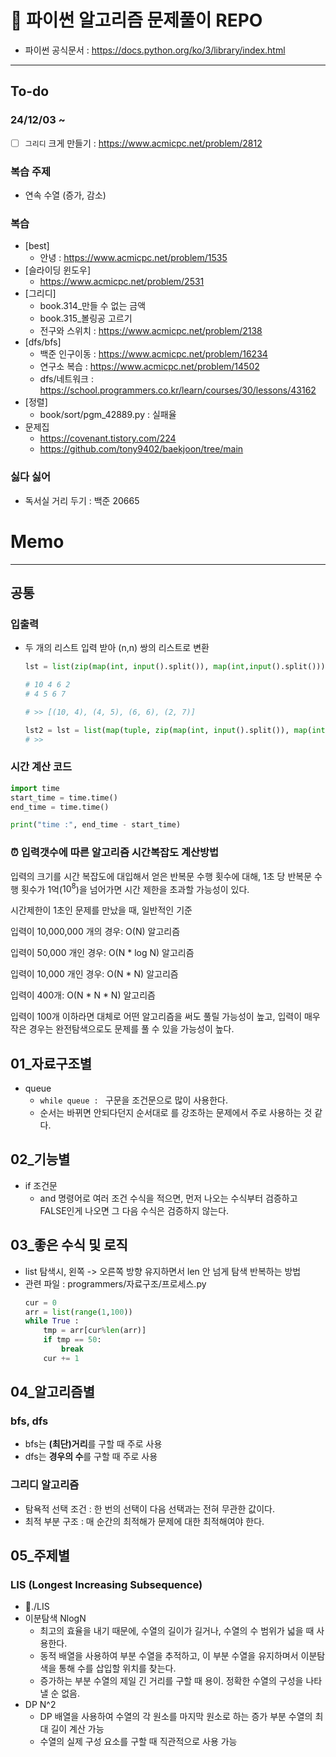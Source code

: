 # 📁 파이썬 알고리즘 문제풀이 REPO 
- 파이썬 공식문서 : https://docs.python.org/ko/3/library/index.html
---
## To-do
### 24/12/03 ~
- [ ] `그리디` 크게 만들기 :  https://www.acmicpc.net/problem/2812

### 복습 주제
- 연속 수열 (증가, 감소)
### 복습
- [best]
  - 안녕 : https://www.acmicpc.net/problem/1535
- [슬라이딩 윈도우]
  - https://www.acmicpc.net/problem/2531
- [그리디] 
  - book.314_만들 수 없는 금액
  - book.315_볼링공 고르기
  - 전구와 스위치 : https://www.acmicpc.net/problem/2138
- [dfs/bfs] 
  - 백준 인구이동 : https://www.acmicpc.net/problem/16234
  - 연구소 복습 : https://www.acmicpc.net/problem/14502
  - dfs/네트워크 : https://school.programmers.co.kr/learn/courses/30/lessons/43162
- [정렬]
  - book/sort/pgm_42889.py : 실패율
- 문제집
  - https://covenant.tistory.com/224
  - https://github.com/tony9402/baekjoon/tree/main
### 싫다 싫어
- 독서실 거리 두기 : 백준 20665
# Memo
---
## 공통
### 입출력
- 두 개의 리스트 입력 받아 (n,n) 쌍의 리스트로 변환 
  ```python
  lst = list(zip(map(int, input().split()), map(int,input().split())))
  
  # 10 4 6 2 
  # 4 5 6 7

  # >> [(10, 4), (4, 5), (6, 6), (2, 7)]
  
  lst2 = lst = list(map(tuple, zip(map(int, input().split()), map(int, input().split()))))
  # >> 
  ```
### 시간 계산 코드
```python
import time
start_time = time.time()
end_time = time.time()

print("time :", end_time - start_time)
```
### ⏰ 입력갯수에 따른 알고리즘 시간복잡도 계산방법

입력의 크기를 시간 복잡도에 대입해서 얻은 반복문 수행 횟수에 대해, 1초 당 반복문 수행 횟수가 1억($10^8$)을 넘어가면 시간 제한을 초과할 가능성이 있다.


시간제한이 1초인 문제를 만났을 때, 일반적인 기준

입력이 10,000,000 개의 경우: O(N) 알고리즘

입력이 50,000 개인 경우: O(N * log N) 알고리즘

입력이 10,000 개인 경우: O(N * N) 알고리즘

입력이 400개: O(N * N * N) 알고리즘


입력이 100개 이하라면 대체로 어떤 알고리즘을 써도 풀릴 가능성이 높고, 입력이 매우 작은 경우는 완전탐색으로도 문제를 풀 수 있을 가능성이 높다.

## 01_자료구조별
- queue
  - `while queue : ` 구문을 조건문으로 많이 사용한다. 
  - 순서는 바뀌면 안되다던지 순서대로 를 강조하는 문제에서 주로 사용하는 것 같다. 

## 02_기능별
- if 조건문
  - and 명령어로 여러 조건 수식을 적으면, 먼저 나오는 수식부터 검증하고 FALSE인게 나오면 그 다음 수식은 검증하지 않는다.

## 03_좋은 수식 및 로직
- list 탐색시, 왼쪽 -> 오른쪽 방향 유지하면서 len 안 넘게 탐색 반복하는 방법 
- 관련 파일 : programmers/자료구조/프로세스.py
  ```python
  cur = 0
  arr = list(range(1,100))
  while True :
      tmp = arr[cur%len(arr)]
      if tmp == 50:
          break
      cur += 1
  ```
## 04_알고리즘별
### bfs, dfs
- bfs는 **(최단)거리**를 구할 때 주로 사용 
- dfs는 **경우의 수**를 구할 때 주로 사용 
### 그리디 알고리즘 
- 탐욕적 선택 조건 : 한 번의 선택이 다음 선택과는 전혀 무관한 값이다.
- 최적 부분 구조 : 매 순간의 최적해가 문제에 대한 최적해여야 한다.

## 05_주제별
### LIS (Longest Increasing Subsequence)
- 📁./LIS
- 이분탐색 NlogN
  - 최고의 효율을 내기 때문에, 수열의 길이가 길거나, 수열의 수 범위가 넓을 때 사용한다.
  - 동적 배열을 사용하여 부분 수열을 추적하고, 이 부분 수열을 유지하며서 이분탐색을 통해 수를 삽입할 위치를 찾는다.
  - 증가하는 부분 수열의 제일 긴 거리를 구할 때 용이. 정확한 수열의 구성을 나타낼 순 없음.
- DP N^2
  - DP 배열을 사용하여 수열의 각 원소를 마지막 원소로 하는 증가 부분 수열의 최대 길이 계산 가능 
  - 수열의 실제 구성 요소를 구할 때 직관적으로 사용 가능 